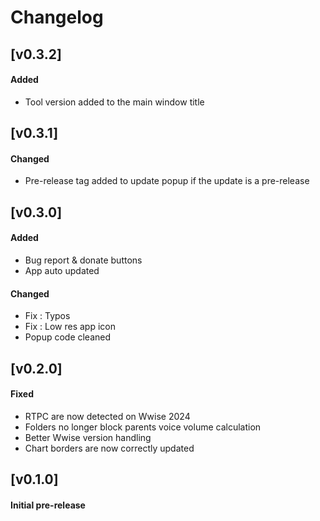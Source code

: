 # Changelog

## [v0.3.2]
#### Added
- Tool version added to the main window title

## [v0.3.1]
#### Changed
- Pre-release tag added to update popup if the update is a pre-release
  
## [v0.3.0]
#### Added
- Bug report & donate buttons
- App auto updated

#### Changed
- Fix : Typos
- Fix : Low res app icon
- Popup code cleaned

## [v0.2.0]
#### Fixed
- RTPC are now detected on Wwise 2024
- Folders no longer block parents voice volume calculation
- Better Wwise version handling
- Chart borders are now correctly updated

## [v0.1.0]
#### Initial pre-release
